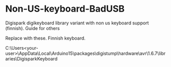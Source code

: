 # Non-US-keyboard-BadUSB
Digispark digikeyboard library variant with non us keyboard support (finnish). Guide for others

Replace with these. Finnish keyboard.

C:\Users\<your-user>\AppData\Local\Arduino15\packages\digistump\hardware\avr\1.6.7\libraries\DigisparkKeyboard
